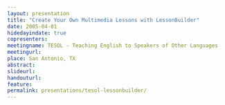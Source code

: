 ```yaml
---
layout: presentation
title: "Create Your Own Multimedia Lessons with LessonBuilder"
date: 2005-04-01
hidedayindate: true
copresenters:
meetingname: TESOL - Teaching English to Speakers of Other Languages
meetingurl: 
place: San Antonio, TX
abstract: 
slideurl:
handouturl:
feature: 
permalink: presentations/tesol-lessonbuilder/
---
```

